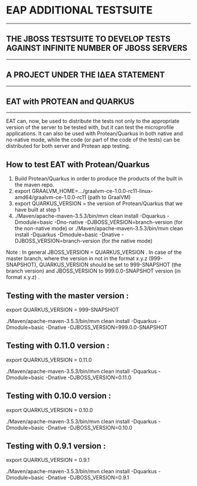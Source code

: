 # EAP ADDITIONAL TESTSUITE
--------------------------
## THE JBOSS TESTSUITE TO DEVELOP TESTS AGAINST INFINITE NUMBER OF JBOSS SERVERS
--------------------------------------------------------------------------------
## A PROJECT UNDER THE ΙΔΕΑ STATEMENT
--------------------------------------
## EAT with PROTEAN and QUARKUS
--------------------------------

EAT can, now, be used to distribute the tests not only to the appropriate version of the server to be tested with,
but it can test the microprofile applications. It can also be used with Protean/Quarkus in both native and no-native mode, while the code (or part of the code of the tests) can be distributed for both server and Protean app testing.

 

How to test EAT with Protean/Quarkus 
-------------------------------------
 
1. Build Protean/Quarkus in order to produce the products of the built in the maven repo.
2. export GRAALVM_HOME=.../graalvm-ce-1.0.0-rc11-linux-amd64/graalvm-ce-1.0.0-rc11 (path to GraalVM)
3. export QUARKUS_VERSION = the version of Protean/Quarkus that we have built at step 1
4. ./Maven/apache-maven-3.5.3/bin/mvn clean install -Dquarkus -Dmodule=basic -Dno-native -DJBOSS_VERSION=branch-version (for the non-native mode) or ./Maven/apache-maven-3.5.3/bin/mvn clean install -Dquarkus -Dmodule=basic -Dnative -DJBOSS_VERSION=branch-version (for the native mode)

Note : In general JBOSS_VERSION = QUARKUS_VERSION . In case of the master branch, where the version in not in the format x.y.z (999-SNAPSHOT), QUARKUS_VERSION should be set to 999-SNAPSHOT (the branch version) and JBOSS_VERSION to 999.0.0-SNAPSHOT version (in format x.y.z) .
 

Testing with the master version :
---------------------------------
export QUARKUS_VERSION = 999-SNAPSHOT

./Maven/apache-maven-3.5.3/bin/mvn clean install -Dquarkus -Dmodule=basic -Dnative -DJBOSS_VERSION=999.0.0-SNAPSHOT

 

Testing with 0.11.0 version :
-----------------------------
export QUARKUS_VERSION = 0.11.0

./Maven/apache-maven-3.5.3/bin/mvn clean install -Dquarkus -Dmodule=basic -Dnative -DJBOSS_VERSION=0.11.0

 

Testing with 0.10.0 version :
-----------------------------
export QUARKUS_VERSION = 0.10.0

./Maven/apache-maven-3.5.3/bin/mvn clean install -Dquarkus -Dmodule=basic -Dnative -DJBOSS_VERSION=0.10.0

 

Testing with 0.9.1 version :
----------------------------
export QUARKUS_VERSION = 0.9.1

./Maven/apache-maven-3.5.3/bin/mvn clean install -Dquarkus -Dmodule=basic -Dnative -DJBOSS_VERSION=0.9.1


